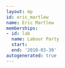 ```yaml
---
layout: mp
id: eric_martlew
name: Eric Martlew
memberships:
- id: lab
  name: Labour Party
  start: 
  end: '2010-03-30'
autogenerated: true
---
```

